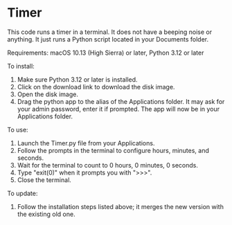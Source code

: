 # Timer
This code runs a timer in a terminal. It does not have a beeping noise or anything. It just runs a Python script located in your Documents folder.

Requirements:
macOS 10.13 (High Sierra) or later,
Python 3.12 or later

To install:
1. Make sure Python 3.12 or later is installed.
2. Click on the download link to download the disk image.
3. Open the disk image.
4. Drag the python app to the alias of the Applications folder. It may ask for your admin password, enter it if prompted. The app will now be in your Applications folder.

To use:
1. Launch the Timer.py file from your Applications.
3. Follow the prompts in the terminal to configure hours, minutes, and seconds.
4. Wait for the terminal to count to 0 hours, 0 minutes, 0 seconds.
5. Type "exit(0)" when it prompts you with ">>>".
6. Close the terminal.

To update:
1. Follow the installation steps listed above; it merges the new version with the existing old one.
